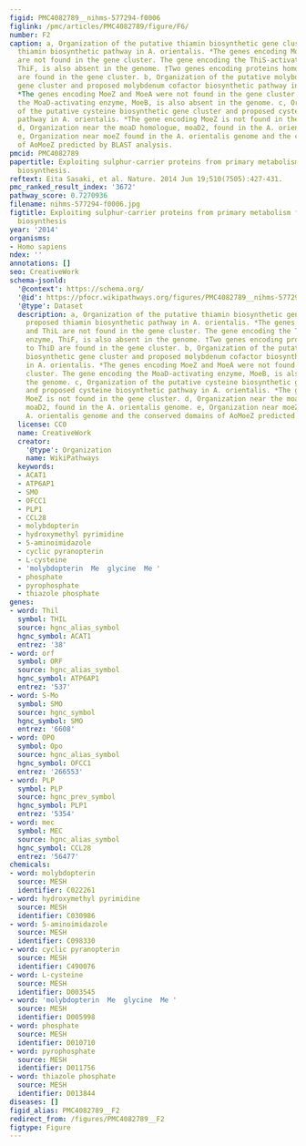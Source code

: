 ```yaml
---
figid: PMC4082789__nihms-577294-f0006
figlink: /pmc/articles/PMC4082789/figure/F6/
number: F2
caption: a, Organization of the putative thiamin biosynthetic gene cluster and proposed
  thiamin biosynthetic pathway in A. orientalis. *The genes encoding MoeZ and ThiL
  are not found in the gene cluster. The gene encoding the ThiS-activating enzyme,
  ThiF, is also absent in the genome. †Two genes encoding proteins homologous to ThiD
  are found in the gene cluster. b, Organization of the putative molybdopterin biosynthetic
  gene cluster and proposed molybdenum cofactor biosynthetic pathway in A. orientalis.
  *The genes encoding MoeZ and MoeA were not found in the gene cluster. The gene encoding
  the MoaD-activating enzyme, MoeB, is also absent in the genome. c, Organization
  of the putative cysteine biosynthetic gene cluster and proposed cysteine biosynthetic
  pathway in A. orientalis. *The gene encoding MoeZ is not found in the gene cluster.
  d, Organization near the moaD homologue, moaD2, found in the A. orientalis genome.
  e, Organization near moeZ found in the A. orientalis genome and the conserved domains
  of AoMoeZ predicted by BLAST analysis.
pmcid: PMC4082789
papertitle: Exploiting sulphur-carrier proteins from primary metabolism for 2-thiosugar
  biosynthesis.
reftext: Eita Sasaki, et al. Nature. 2014 Jun 19;510(7505):427-431.
pmc_ranked_result_index: '3672'
pathway_score: 0.7270936
filename: nihms-577294-f0006.jpg
figtitle: Exploiting sulphur-carrier proteins from primary metabolism for 2-thiosugar
  biosynthesis
year: '2014'
organisms:
- Homo sapiens
ndex: ''
annotations: []
seo: CreativeWork
schema-jsonld:
  '@context': https://schema.org/
  '@id': https://pfocr.wikipathways.org/figures/PMC4082789__nihms-577294-f0006.html
  '@type': Dataset
  description: a, Organization of the putative thiamin biosynthetic gene cluster and
    proposed thiamin biosynthetic pathway in A. orientalis. *The genes encoding MoeZ
    and ThiL are not found in the gene cluster. The gene encoding the ThiS-activating
    enzyme, ThiF, is also absent in the genome. †Two genes encoding proteins homologous
    to ThiD are found in the gene cluster. b, Organization of the putative molybdopterin
    biosynthetic gene cluster and proposed molybdenum cofactor biosynthetic pathway
    in A. orientalis. *The genes encoding MoeZ and MoeA were not found in the gene
    cluster. The gene encoding the MoaD-activating enzyme, MoeB, is also absent in
    the genome. c, Organization of the putative cysteine biosynthetic gene cluster
    and proposed cysteine biosynthetic pathway in A. orientalis. *The gene encoding
    MoeZ is not found in the gene cluster. d, Organization near the moaD homologue,
    moaD2, found in the A. orientalis genome. e, Organization near moeZ found in the
    A. orientalis genome and the conserved domains of AoMoeZ predicted by BLAST analysis.
  license: CC0
  name: CreativeWork
  creator:
    '@type': Organization
    name: WikiPathways
  keywords:
  - ACAT1
  - ATP6AP1
  - SMO
  - OFCC1
  - PLP1
  - CCL28
  - molybdopterin
  - hydroxymethyl pyrimidine
  - 5-aminoimidazole
  - cyclic pyranopterin
  - L-cysteine
  - 'molybdopterin  Me  glycine  Me '
  - phosphate
  - pyrophosphate
  - thiazole phosphate
genes:
- word: Thil
  symbol: THIL
  source: hgnc_alias_symbol
  hgnc_symbol: ACAT1
  entrez: '38'
- word: orf
  symbol: ORF
  source: hgnc_alias_symbol
  hgnc_symbol: ATP6AP1
  entrez: '537'
- word: S-Mo
  symbol: SMO
  source: hgnc_symbol
  hgnc_symbol: SMO
  entrez: '6608'
- word: OPO
  symbol: Opo
  source: hgnc_alias_symbol
  hgnc_symbol: OFCC1
  entrez: '266553'
- word: PLP
  symbol: PLP
  source: hgnc_prev_symbol
  hgnc_symbol: PLP1
  entrez: '5354'
- word: mec
  symbol: MEC
  source: hgnc_alias_symbol
  hgnc_symbol: CCL28
  entrez: '56477'
chemicals:
- word: molybdopterin
  source: MESH
  identifier: C022261
- word: hydroxymethyl pyrimidine
  source: MESH
  identifier: C030986
- word: 5-aminoimidazole
  source: MESH
  identifier: C098330
- word: cyclic pyranopterin
  source: MESH
  identifier: C490076
- word: L-cysteine
  source: MESH
  identifier: D003545
- word: 'molybdopterin  Me  glycine  Me '
  source: MESH
  identifier: D005998
- word: phosphate
  source: MESH
  identifier: D010710
- word: pyrophosphate
  source: MESH
  identifier: D011756
- word: thiazole phosphate
  source: MESH
  identifier: D013844
diseases: []
figid_alias: PMC4082789__F2
redirect_from: /figures/PMC4082789__F2
figtype: Figure
---
```

